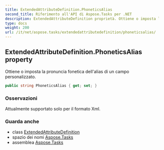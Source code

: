 ```yaml
---
title: ExtendedAttributeDefinition.PhoneticsAlias
second_title: Riferimento all'API di Aspose.Tasks per .NET
description: ExtendedAttributeDefinition proprietà. Ottiene o imposta la pronuncia fonetica dellalias di un campo personalizzato.
type: docs
weight: 200
url: /it/net/aspose.tasks/extendedattributedefinition/phoneticsalias/
---
```

## ExtendedAttributeDefinition.PhoneticsAlias property

Ottiene o imposta la pronuncia fonetica dell'alias di un campo personalizzato.

```csharp
public string PhoneticsAlias { get; set; }
```

### Osservazioni

Attualmente supportato solo per il formato Xml.

### Guarda anche

* class [ExtendedAttributeDefinition](../)
* spazio dei nomi [Aspose.Tasks](../../extendedattributedefinition/)
* assemblea [Aspose.Tasks](../../../)


